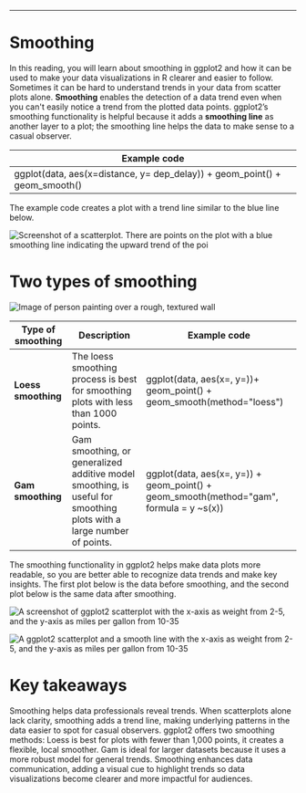 __________________________________________________________________________
# Smoothing

In this reading, you will learn about smoothing in ggplot2 and how it can be used to make your data visualizations in R clearer and easier to follow. Sometimes it can be hard to understand trends in your data from scatter plots alone. **Smoothing** enables the detection of a data trend even when you can't easily notice a trend from the plotted data points. ggplot2’s smoothing functionality is helpful because it adds a **smoothing line** as another layer to a plot; the smoothing line helps the data to make sense to a casual observer.

|**Example code**|
|---|
|ggplot(data, aes(x=distance, y= dep_delay)) + geom_point() + geom_smooth()|

The example code creates a plot with a trend line similar to the blue line below.

![Screenshot of a scatterplot. There are points on the plot with a blue smoothing line indicating the upward trend of the poi](https://d3c33hcgiwev3.cloudfront.net/imageAssetProxy.v1/XbKKHOhhSEKyihzoYchC-A_368afc47eb8a4edcbb089c2684ce088f_e0a48bb6-bfad-4eda-96bf-c292a3beac48.png?expiry=1753228800000&hmac=wTjHHfcYqx_BgNpSlixBIVEiqt8OSsAFz8Cp0_mRFnA)

# Two types of smoothing

![Image of person painting over a rough, textured wall](https://d3c33hcgiwev3.cloudfront.net/imageAssetProxy.v1/iyRvuCCCSlKkb7gggtpSYw_d486c74c6d6d4f07bd189c920a9f7fbb_Screen-Shot-2021-03-10-at-10.48.47-PM.png?expiry=1753228800000&hmac=mNaQyiZUTA2Jr_DOPkxYEGkWENwGlHlxKVFPqh0vh2g)

|**Type of smoothing**|**Description**|**Example code**|
|---|---|---|
|**Loess smoothing**|The loess smoothing process is best for smoothing plots with less than 1000 points.|ggplot(data, aes(x=, y=))+  geom_point() +       geom_smooth(method="loess")|
|**Gam smoothing**|Gam smoothing, or generalized additive model smoothing, is useful for smoothing plots with a large number of points.|ggplot(data, aes(x=, y=)) + geom_point() +         geom_smooth(method="gam", formula = y ~s(x))|

The smoothing functionality in ggplot2 helps make data plots more readable, so you are better able to recognize data trends and make key insights. The first plot below is the data before smoothing, and the second plot below is the same data after smoothing.

![A screenshot of ggplot2 scatterplot with the x-axis as weight from 2-5, and the y-axis as miles per gallon from 10-35](https://d3c33hcgiwev3.cloudfront.net/imageAssetProxy.v1/wPPc24hXSWuz3NuIV0lrnQ_912eda8141a1490597aa1f78a57921c5_b6a22f66-9ecc-4452-aa73-79e0673d26f5.png?expiry=1753228800000&hmac=g6mO-zEy-HQ72stCL1Fp12giKSPLzcAn5A8P7cx3LeA)

![A ggplot2 scatterplot and a smooth line with the x-axis as weight from 2-5, and the y-axis as miles per gallon from 10-35](https://d3c33hcgiwev3.cloudfront.net/imageAssetProxy.v1/f1AMePxESHyQDHj8RPh8OQ_100fd672112445729c7b0d534ec2ab82_755509aa-c74b-4eb0-a1ec-ff884e86b97f.png?expiry=1753228800000&hmac=IX6Sxk59pb16yvH6YKeu35tKkazymjoV_VeycWhVruI)

# Key takeaways

Smoothing helps data professionals reveal trends. When scatterplots alone lack clarity, smoothing adds a trend line, making underlying patterns in the data easier to spot for casual observers. ggplot2 offers two smoothing methods: Loess is best for plots with fewer than 1,000 points, it creates a flexible, local smoother. Gam is ideal for larger datasets because it uses a more robust model for general trends. Smoothing enhances data communication, adding a visual cue to highlight trends so data visualizations become clearer and more impactful for audiences.